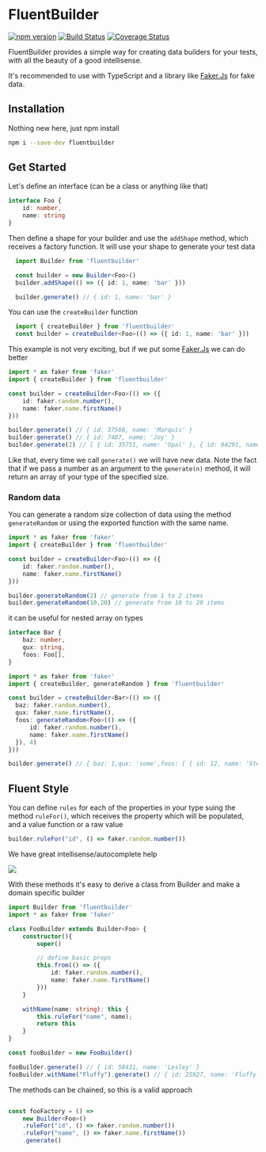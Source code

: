 # FluentBuilder
[![npm version](https://badge.fury.io/js/fluentbuilder.svg)](https://badge.fury.io/js/fluentbuilder)
[![Build Status](https://travis-ci.org/lucasteles/fluentbuilder.svg?branch=master)](https://travis-ci.org/lucasteles/fluentbuilder)
[![Coverage Status](https://img.shields.io/coveralls/github/lucasteles/fluentbuilder/master.svg)](https://coveralls.io/github/lucasteles/fluentbuilder?branch=master)

FluentBuilder provides a simple way for creating data builders for your tests, with all the beauty of a good intellisense.

It's recommended to use with TypeScript and a library like [Faker.Js](https://github.com/marak/Faker.js/) for fake data.

## Installation

Nothing new here, just npm install
```sh
npm i --save-dev fluentbuilder
```

## Get Started

Let's define an interface (can be a class or anything like that)

```ts
interface Foo {
    id: number,
    name: string
}
```

Then define a shape for your builder and use the `addShape` method, which receives a factory function. It will use your shape to generate your test data

```ts
  import Builder from 'fluentbuilder'

  const builder = new Builder<Foo>()
  builder.addShape(() => ({ id: 1, name: 'bar' }))

  builder.generate() // { id: 1, name: 'bar' }
```

You can use the `createBuilder` function

```ts
  import { createBuilder } from 'fluentbuilder'
  const builder = createBuilder<Foo>(() => ({ id: 1, name: 'bar' }))
```

This example is not very exciting, but if we put some [Faker.Js](https://github.com/marak/Faker.js/) we can do better

```ts
import * as faker from 'faker'
import { createBuilder } from 'fluentbuilder'

const builder = createBuilder<Foo>(() => ({ 
    id: faker.random.number(),
    name: faker.name.firstName()
}))

builder.generate() // { id: 37566, name: 'Marquis' }
builder.generate() // { id: 7487, name: 'Joy' }
builder.generate(2) // [ { id: 35751, name: 'Opal' }, { id: 94291, name: 'Savion' } ]
```

Like that, every time we call `generate()` we will have new data. Note the fact that if we pass a number as an argument to the `generate(n)` method, it will return an array of your type of the specified size.

### Random data

You can generate a random size collection of data using the method `generateRandom` or using the exported function with the same name.


```ts
import * as faker from 'faker'
import { createBuilder } from 'fluentbuilder'

const builder = createBuilder<Foo>(() => ({ 
    id: faker.random.number(),
    name: faker.name.firstName()
}))

builder.generateRandom(2) // generate from 1 to 2 items
builder.generateRandom(10,20) // generate from 10 to 20 items
```

it can be useful for nested array on types


```ts
interface Bar {
    baz: number,
    qux: string,
    foos: Foo[],
}

import * as faker from 'faker'
import { createBuilder, generateRandom } from 'fluentbuilder'

const builder = createBuilder<Bar>(() => ({
  baz: faker.random.number(),
  qux: faker.name.firstName(),
  foos: generateRandom<Foo>(() => ({
      id: faker.random.number(),
      name: faker.name.firstName()
  }), 4)
}))

builder.generate() // { baz: 1,qux: 'some',foos: [ { id: 12, name: 'Steve' }, { id: 5, name: 'Jack' } ] }
```


## Fluent Style

You can define `rules` for each of the properties in your type suing the method `ruleFor()`, which receives the property which will be populated, and a value function or a raw value

```ts
builder.ruleFor("id", () => faker.random.number())
```

We have great intellisense/autocomplete help

![](https://raw.githubusercontent.com/lucasteles/fluentbuilder/master/img/strcomplete.gif)



With these methods it's easy to derive a class from Builder<T> and make a domain specific builder

```ts
import Builder from 'fluentbuilder'
import * as faker from 'faker'

class FooBuilder extends Builder<Foo> {
    constructor(){
        super()

        // define basic props
        this.from(() => ({
            id: faker.random.number(),
            name: faker.name.firstName()
        }))
    }

    withName(name: string): this {
        this.ruleFor("name", name);
        return this
    }
}

const fooBuilder = new FooBuilder()

fooBuilder.generate() // { id: 58431, name: 'Lesley' }
fooBuilder.withName("Fluffy").generate() // { id: 25927, name: 'Fluffy' }

```

The methods can be chained, so this is a valid approach

```ts

const fooFactory = () =>
    new Builder<Foo>()
    .ruleFor("id", () => faker.random.number())
    .ruleFor("name", () => faker.name.firstName())
    .generate()

```
